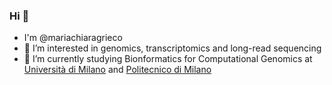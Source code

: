 ### Hi 👋

- I'm @mariachiaragrieco
- 🔭 I’m interested in genomics, transcriptomics and long-read sequencing
- 🌱 I’m currently studying Bionformatics for Computational Genomics at [Università di Milano](https://www.unimi.it/it) and [Politecnico di Milano](https://www.polimi.it)


<!--
**mariachiaragrieco/mariachiaragrieco** is a ✨ _special_ ✨ repository because its `README.md` (this file) appears on your GitHub profile.

Here are some ideas to get you started:

- 🔭 I’m currently working on ...
- 🌱 I’m currently learning ...
- 🤔 I’m looking for help with ...
- 💬 Ask me about ...
- 📫 How to reach me: ...
- 😄 Pronouns: ...
- ⚡ Fun fact: ...
-->
